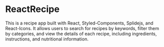 # ReactRecipe
This is a recipe app built with React, Styled-Components, Splidejs, and React-Icons. It allows users to search for recipes by keywords, filter them by categories, and view the details of each recipe, including ingredients, instructions, and nutritional information.
